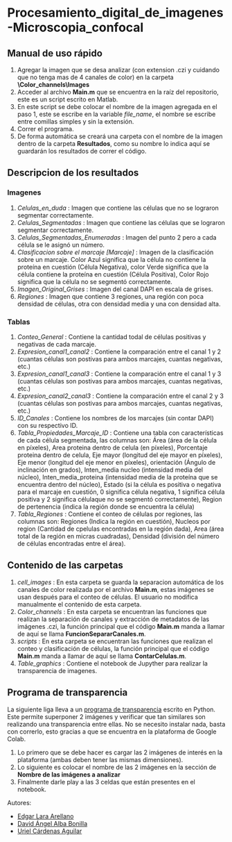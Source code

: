 # Procesamiento_digital_de_imagenes-Microscopia_confocal

## Manual de uso rápido
1. Agregar la imagen que se desa analizar (con extension .czi y cuidando que no tenga mas de 4 canales de color) en la carpeta __\Color_channels\Images__ 
2. Acceder al archivo __Main.m__ que se encuentra en la raíz del repositorio, este es un script escrito en Matlab.
3. En este script se debe colocar el nombre de la imagen agregada en el paso 1, este se escribe en la variable _file_name_, el nombre se escribe entre comillas simples y sin la extensión. 
4. Correr el programa.
5. De forma automática se creará una carpeta con el nombre de la imagen dentro de la carpeta __Resultados__, como su nombre lo indica aquí se guardarán los resultados de correr el código.

## Descripcion de los resultados

### Imagenes
1. _Celulas_en_duda_ : Imagen que contiene las células que no se lograron segmentar correctamente.
2. _Celulas_Segmentadas_ : Imagen que contiene las células que se lograron segmentar correctamente.
3. _Celulas_Segmentadas_Enumeradas_ : Imagen del punto 2 pero a cada célula se le asignó un número.
4. _Clasificacion sobre el marcaje [Marcaje]_ : Imagen de la clasificación sobre un marcaje. Color Azul significa que la célula no contiene la proteína en cuestión (Célula Negativa), color Verde significa que la célula contiene la proteína en cuestión (Célula Positiva), Color Rojo significa que la célula no se segmentó correctamente.
5. _Imagen_Original_Grises_ : Imagen del canal DAPI en escala de grises.
6. _Regiones_ : Imagen que contiene 3 regiones, una región con poca densidad de células, otra con densidad media y una con densidad alta.

### Tablas
1. _Conteo_General_ : Contiene la cantidad todal de células positivas y negativas de cada marcaje.
2. _Expresion_canal1_canal2_ : Contiene la comparación entre el canal 1 y 2 (cuantas células son postivas para ambos marcajes, cuantas negativas, etc.)
3. _Expresion_canal1_canal3_ : Contiene la comparación entre el canal 1 y 3 (cuantas células son postivas para ambos marcajes, cuantas negativas, etc.)
4. _Expresion_canal2_canal3_ : Contiene la comparación entre el canal 2 y 3 (cuantas células son postivas para ambos marcajes, cuantas negativas, etc.)
5. _ID_Canales_ : Contiene los nombres de los marcajes (sin contar DAPI) con su respectivo ID. 
6. _Tabla_Propiedades_Marcaje_ID_ : Contiene una tabla con características de cada célula segmentada, las columnas son: Área (área de la célula en píxeles), Area proteina dentro de celula (en píxeles), Porcentaje proteina dentro de celula, Eje mayor (longitud del eje mayor en píxeles), Eje menor (longitud del eje menor en píxeles), orientación (Ángulo de inclinación en grados), Inten_media nucleo (intensidad media del núcleo), Inten_media_proteina (intensidad media de la proteína que se encuentra dentro del núcleo), Estado (si la célula es positiva o negativa para el marcaje en cuestión, 0 significa célula negativa, 1 significa célula positiva y 2 significa célulaque no se segmentó correctamente), Region de pertenencia (indica la región donde se encuentra la célula)
7. _Tabla_Regiones_ : Contiene el conteo de células por regiones, las columnas son: Regiones (Indica la región en cuestión), Nucleos por region (Cantidad de cpelulas encontradas en la región dada), Area (área total de la región en micras cuadradas), Densidad (división del número de células encontradas entre el área).

## Contenido de las carpetas
1. _cell_images_ : En esta carpeta se guarda la separacion automática de los canales de color realizada por el archivo __Main.m__, estas imágenes se usan después para el conteo de células. El usuario no modifica manualmente el contenido de esta carpeta.
2. _Color_channels_ : En esta carpeta se encuentran las funciones que realizan la separación de canales y extracción de metadatos de las imágenes .czi, la función principal que el código __Main.m__ manda a llamar de aquí se llama __FuncionSepararCanales.m__.
3. _scripts_ : En esta carpeta se encuentran las funciones que realizan el conteo y clasificación de células, la función principal que el código __Main.m__ manda a llamar de aquí se llama __ContarCelulas.m__.
4. _Table_graphics_ : Contiene el notebook de Jupyther para realizar la transparencia de imagenes.

## Programa de transparencia
La siguiente liga lleva a un [programa de transparencia](https://colab.research.google.com/drive/1_kif6ZDI4omD0EoHoh9EcN5nC4xo2Ftb?usp=sharing)
 escrito en Python. Este permite superponer 2 imágenes y verificar que tan similares son realizando una transparencia entre ellas. No se necesito instalar nada, basta con correrlo, esto gracias a que se encuentra en la plataforma de Google Colab.
 1. Lo primero que se debe hacer es cargar las 2 imágenes de interés en la plataforma (ambas deben tener las mismas dimensiones).
 2. Lo siguiente es colocar el nombre de las 2 imágenes en la sección de __Nombre de las imágenes a analizar__
 3. Finalmente darle play a las 3 celdas que están presentes en el notebook.

Autores:
* [Edgar Lara Arellano](https://github.com/Edgar-La)
* [David Ángel Alba Bonilla](https://github.com/DavidAlba2627)
* [Uriel Cárdenas Aguilar](https://github.com/Uriel148)
